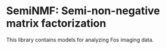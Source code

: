 # SemiNMF: Semi-non-negative matrix factorization

This library contains models for analyzing Fos imaging data.

